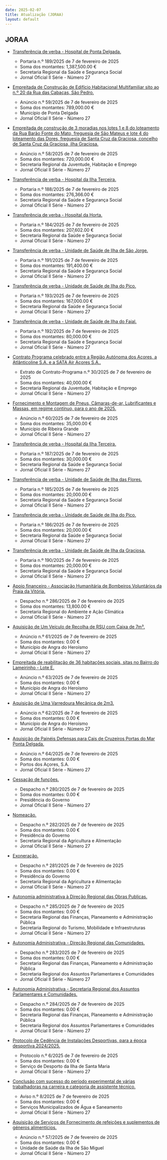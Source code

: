 ```yaml
---
date: 2025-02-07
title: Atualização (JORAA)
layout: default
---
```

## JORAA

* [Transferência de verba - Hospital de Ponta Delgada.](https://jo.azores.gov.pt/#/ato/eddee1dc-b454-40f6-bdde-4a7cf4c0334a)
  * Portaria n.º 189/2025 de 7 de fevereiro de 2025
  * Soma dos montantes: 1,387,500.00 €
  * Secretaria Regional da Saúde e Segurança Social
  * Jornal Oficial II Série - Número 27

* [Empreitada de Construção de Edifício Habitacional Multifamiliar sito ao n.º 20 da Rua das Cabaças, São Pedro.](https://jo.azores.gov.pt/#/ato/bffe6db0-1cdc-49e8-9e71-34ed6507e7af)
  * Anúncio n.º 59/2025 de 7 de fevereiro de 2025
  * Soma dos montantes: 789,000.00 €
  * Município de Ponta Delgada
  * Jornal Oficial II Série - Número 27

* [Empreitada de construção de 3 moradias nos lotes 1 e 8 do loteamento da Rua Barão Fonte do Mato, freguesia de São Mateus e lote 4 do loteamento das Dores, freguesia de Santa Cruz da Graciosa, concelho de Santa Cruz da Graciosa, ilha Graciosa.](https://jo.azores.gov.pt/#/ato/5af4c48f-f85e-4694-baf9-106370963eda)
  * Anúncio n.º 58/2025 de 7 de fevereiro de 2025
  * Soma dos montantes: 720,000.00 €
  * Secretaria Regional da Juventude, Habitação e Emprego
  * Jornal Oficial II Série - Número 27

* [Transferência de verba - Hospital da Ilha Terceira.](https://jo.azores.gov.pt/#/ato/c798b5c1-b021-4575-99b4-a4b2214db08a)
  * Portaria n.º 188/2025 de 7 de fevereiro de 2025
  * Soma dos montantes: 276,366.00 €
  * Secretaria Regional da Saúde e Segurança Social
  * Jornal Oficial II Série - Número 27

* [Transferência de verba -  Hospital da Horta.](https://jo.azores.gov.pt/#/ato/da0ae456-6df0-40a2-96d4-f5aed01892b2)
  * Portaria n.º 184/2025 de 7 de fevereiro de 2025
  * Soma dos montantes: 207,602.00 €
  * Secretaria Regional da Saúde e Segurança Social
  * Jornal Oficial II Série - Número 27

* [Transferência de verba - Unidade de Saúde de Ilha de São Jorge.](https://jo.azores.gov.pt/#/ato/dcd65919-d138-46ec-9d36-70fdfc6a19f4)
  * Portaria n.º 191/2025 de 7 de fevereiro de 2025
  * Soma dos montantes: 191,400.00 €
  * Secretaria Regional da Saúde e Segurança Social
  * Jornal Oficial II Série - Número 27

* [Transferência de verba - Unidade de Saúde de Ilha do Pico.](https://jo.azores.gov.pt/#/ato/8ba3026b-7070-4946-9da2-28ff55e4dc39)
  * Portaria n.º 193/2025 de 7 de fevereiro de 2025
  * Soma dos montantes: 167,000.00 €
  * Secretaria Regional da Saúde e Segurança Social
  * Jornal Oficial II Série - Número 27

* [Transferência de verba - Unidade de Saúde de Ilha do Faial.](https://jo.azores.gov.pt/#/ato/2980217c-7c9c-4383-90cb-70d485da2ded)
  * Portaria n.º 192/2025 de 7 de fevereiro de 2025
  * Soma dos montantes: 80,000.00 €
  * Secretaria Regional da Saúde e Segurança Social
  * Jornal Oficial II Série - Número 27

* [Contrato Programa celebrado entre a Região Autónoma dos Açores, a Atlânticoline S.A. e a SATA Air Açores S.A..](https://jo.azores.gov.pt/#/ato/8ad604a2-47dc-4c16-a67b-33c26af2e39d)
  * Extrato de Contrato-Programa n.º 30/2025 de 7 de fevereiro de 2025
  * Soma dos montantes: 40,000.00 €
  * Secretaria Regional da Juventude, Habitação e Emprego
  * Jornal Oficial II Série - Número 27

* [Fornecimento e Montagem de Pneus, Câmaras-de-ar, Lubrificantes e Massas, em regime contínuo, para o ano de 2025.](https://jo.azores.gov.pt/#/ato/b1558ca2-bb76-418d-aba9-bf77d82d2582)
  * Anúncio n.º 60/2025 de 7 de fevereiro de 2025
  * Soma dos montantes: 35,000.00 €
  * Município de Ribeira Grande
  * Jornal Oficial II Série - Número 27

* [Transferência de verba - Hospital da Ilha Terceira.](https://jo.azores.gov.pt/#/ato/b50d5974-121f-4e1f-9224-1b705ea30802)
  * Portaria n.º 187/2025 de 7 de fevereiro de 2025
  * Soma dos montantes: 30,000.00 €
  * Secretaria Regional da Saúde e Segurança Social
  * Jornal Oficial II Série - Número 27

* [Transferência de verba -  Unidade de Saúde de Ilha das Flores.](https://jo.azores.gov.pt/#/ato/323ea8af-d3f3-4d30-877a-846e627929c1)
  * Portaria n.º 185/2025 de 7 de fevereiro de 2025
  * Soma dos montantes: 20,000.00 €
  * Secretaria Regional da Saúde e Segurança Social
  * Jornal Oficial II Série - Número 27

* [Transferência de verba -  Unidade de Saúde de Ilha do Pico.](https://jo.azores.gov.pt/#/ato/50826dae-239f-4c58-88c6-2e6f9d143d9a)
  * Portaria n.º 186/2025 de 7 de fevereiro de 2025
  * Soma dos montantes: 20,000.00 €
  * Secretaria Regional da Saúde e Segurança Social
  * Jornal Oficial II Série - Número 27

* [Transferência de verba - Unidade de Saúde de Ilha da Graciosa.](https://jo.azores.gov.pt/#/ato/ad140fab-9c5a-4e3c-85fc-801ac23f4fa6)
  * Portaria n.º 190/2025 de 7 de fevereiro de 2025
  * Soma dos montantes: 20,000.00 €
  * Secretaria Regional da Saúde e Segurança Social
  * Jornal Oficial II Série - Número 27

* [Apoio financeiro - Associação Humanitária de Bombeiros Voluntários da Praia da Vitória.](https://jo.azores.gov.pt/#/ato/c09dbedc-3eda-447c-a58d-f99d332fe03d)
  * Despacho n.º 286/2025 de 7 de fevereiro de 2025
  * Soma dos montantes: 13,800.00 €
  * Secretaria Regional do Ambiente e Ação Climática
  * Jornal Oficial II Série - Número 27

* [Aquisição de Um Veículo de Recolha de RSU com Caixa de 7m³.](https://jo.azores.gov.pt/#/ato/3b727161-5051-4b73-9085-9ad8f932d5da)
  * Anúncio n.º 61/2025 de 7 de fevereiro de 2025
  * Soma dos montantes: 0.00 €
  * Município de Angra do Heroísmo
  * Jornal Oficial II Série - Número 27

* [Empreitada de reabilitação de 36 habitações sociais, sitas no Bairro do Lameirinho - Lote E.](https://jo.azores.gov.pt/#/ato/74831ec8-c8da-4060-89de-77aaa0f2b909)
  * Anúncio n.º 63/2025 de 7 de fevereiro de 2025
  * Soma dos montantes: 0.00 €
  * Município de Angra do Heroísmo
  * Jornal Oficial II Série - Número 27

* [Aquisição de Uma Varredoura Mecânica de 2m3.](https://jo.azores.gov.pt/#/ato/fcfdc440-c769-4347-9890-370d4136e75f)
  * Anúncio n.º 62/2025 de 7 de fevereiro de 2025
  * Soma dos montantes: 0.00 €
  * Município de Angra do Heroísmo
  * Jornal Oficial II Série - Número 27

* [Aquisição de Painéis Defensas para Cais de Cruzeiros Portas do Mar Ponta Delgada.](https://jo.azores.gov.pt/#/ato/936332a7-5953-49aa-bfc8-87a829fb75db)
  * Anúncio n.º 64/2025 de 7 de fevereiro de 2025
  * Soma dos montantes: 0.00 €
  * Portos dos Açores, S.A.
  * Jornal Oficial II Série - Número 27

* [Cessação de funções.](https://jo.azores.gov.pt/#/ato/f6e2357d-3108-437d-80be-3c460415216b)
  * Despacho n.º 280/2025 de 7 de fevereiro de 2025
  * Soma dos montantes: 0.00 €
  * Presidência do Governo
  * Jornal Oficial II Série - Número 27

* [Nomeação.](https://jo.azores.gov.pt/#/ato/213ea178-9f01-4d36-99e2-6e546f9d4c76)
  * Despacho n.º 282/2025 de 7 de fevereiro de 2025
  * Soma dos montantes: 0.00 €
  * Presidência do Governo
  * Secretaria Regional da Agricultura e Alimentação
  * Jornal Oficial II Série - Número 27

* [Exoneração.](https://jo.azores.gov.pt/#/ato/0bcfdded-f9c7-480a-95dc-7ca66ba591c5)
  * Despacho n.º 281/2025 de 7 de fevereiro de 2025
  * Soma dos montantes: 0.00 €
  * Presidência do Governo
  * Secretaria Regional da Agricultura e Alimentação
  * Jornal Oficial II Série - Número 27

* [Autonomia administrativa à Direção Regional das Obras Publicas.](https://jo.azores.gov.pt/#/ato/cb8e55be-feea-42dc-8f8a-6d19925fe816)
  * Despacho n.º 285/2025 de 7 de fevereiro de 2025
  * Soma dos montantes: 0.00 €
  * Secretaria Regional das Finanças, Planeamento e Administração Pública
  * Secretaria Regional do Turismo, Mobilidade e Infraestruturas
  * Jornal Oficial II Série - Número 27

* [Autonomia Administrativa - Direção Regional das Comunidades.](https://jo.azores.gov.pt/#/ato/71423257-cbb4-431f-af13-9cff9e4f7583)
  * Despacho n.º 283/2025 de 7 de fevereiro de 2025
  * Soma dos montantes: 0.00 €
  * Secretaria Regional das Finanças, Planeamento e Administração Pública
  * Secretaria Regional dos Assuntos Parlamentares e Comunidades
  * Jornal Oficial II Série - Número 27

* [Autonomia Administrativa - Secretaria Regional dos Assuntos Parlamentares e Comunidades.](https://jo.azores.gov.pt/#/ato/414e431a-0aba-4495-9309-ae41efb376d6)
  * Despacho n.º 284/2025 de 7 de fevereiro de 2025
  * Soma dos montantes: 0.00 €
  * Secretaria Regional das Finanças, Planeamento e Administração Pública
  * Secretaria Regional dos Assuntos Parlamentares e Comunidades
  * Jornal Oficial II Série - Número 27

* [Protocolo de Cedência de Instalações Desportivas, para a época desportiva 2024/2025.](https://jo.azores.gov.pt/#/ato/99b3d3f5-b952-4b34-b797-9eec7fbf3d45)
  * Protocolo n.º 6/2025 de 7 de fevereiro de 2025
  * Soma dos montantes: 0.00 €
  * Serviço de Desporto da Ilha de Santa Maria
  * Jornal Oficial II Série - Número 27

* [Conclusão com sucesso do período experimental de várias trabalhadoras na carreira e categoria de assistente técnico.](https://jo.azores.gov.pt/#/ato/bc1398e2-3715-43e1-b177-4233de46db21)
  * Aviso n.º 8/2025 de 7 de fevereiro de 2025
  * Soma dos montantes: 0.00 €
  * Serviços Municipalizados de Água e Saneamento 
  * Jornal Oficial II Série - Número 27

* [Aquisição de Serviços de Fornecimento de refeições e suplementos de géneros alimentícios.](https://jo.azores.gov.pt/#/ato/7ffea985-1aba-44d3-a922-d44b7f583e35)
  * Anúncio n.º 57/2025 de 7 de fevereiro de 2025
  * Soma dos montantes: 0.00 €
  * Unidade de Saúde da Ilha de São Miguel
  * Jornal Oficial II Série - Número 27
